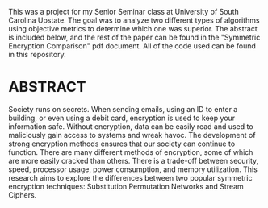 This was a project for my Senior Seminar class at University of South Carolina Upstate. The goal was to analyze two different types of algorithms using objective metrics to determine which one was superior. The abstract is included below, and the rest of the paper can be found in the "Symmetric Encryption Comparison" pdf document. All of the code used can be found in this repository.

# ABSTRACT
Society runs on secrets. When sending emails, using an ID to enter a building, or even using a debit card, encryption is used to keep your information safe. Without encryption, data can be easily read and used to maliciously gain access to systems and wreak havoc. The development of strong encryption methods ensures that our society can continue to function. 
There are many different methods of encryption, some of which are more easily cracked than others. There is a trade-off between security, speed, processor usage, power consumption, and memory utilization. 
This research aims to explore the differences between two popular symmetric encryption techniques: Substitution Permutation Networks and Stream Ciphers.
